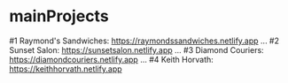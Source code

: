 # mainProjects

#1 Raymond's Sandwiches: https://raymondssandwiches.netlify.app 
...
#2 Sunset Salon: https://sunsetsalon.netlify.app
...
#3 Diamond Couriers: https://diamondcouriers.netlify.app
...
#4 Keith Horvath: https://keithhorvath.netlify.app
